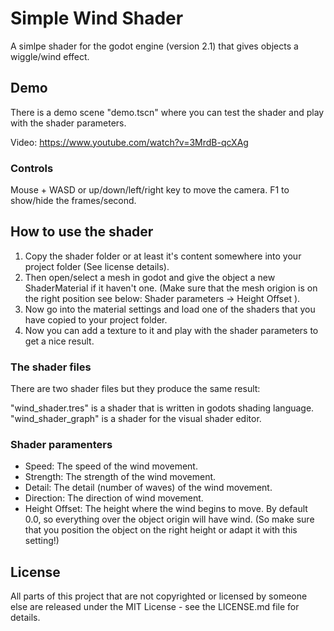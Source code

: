 # Simple Wind Shader

A simlpe shader for the godot engine (version 2.1) that gives objects a wiggle/wind effect.


## Demo

There is a demo scene "demo.tscn" where you can test the shader and play with the shader parameters.

Video: https://www.youtube.com/watch?v=3MrdB-qcXAg

### Controls

Mouse + WASD or up/down/left/right key to move the camera.
F1 to show/hide the frames/second.


## How to use the shader

1. Copy the shader folder or at least it's content somewhere into your project folder (See license details).
2. Then open/select a mesh in godot and give the object a new ShaderMaterial if it haven't one.
(Make sure that the mesh origion is on the right position see below: Shader parameters -> Height Offset ).
3. Now go into the material settings and load one of the shaders that you have copied to your project folder. 
4. Now you can add a texture to it and play with the shader parameters to get a nice result.

### The shader files

There are two shader files but they produce the same result:

"wind_shader.tres" is a shader that is written in godots shading language.
"wind_shader_graph" is a shader for the visual shader editor.

### Shader paramenters

- Speed: The speed of the wind movement.
- Strength: The strength of the wind movement.
- Detail: The detail (number of waves) of the wind movement.
- Direction: The direction of wind movement.
- Height Offset: The height where the wind begins to move. By default 0.0, so everything over the object origin will have wind. (So make sure that you position the object on the right height or adapt it with this setting!) 

## License

All parts of this project that are not copyrighted or licensed by someone else are released under the MIT License - see the LICENSE.md file for details.



